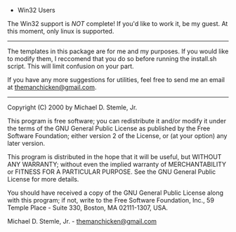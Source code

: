 * Win32 Users

The Win32 support is *NOT* complete!  If you'd like to work
it, be my guest.  At this moment, only linux is supported.

-----------------------------------------------------------

The templates in this package are for me and my purposes.
If you would like to modify them, I reccomend that
you do so before running the install.sh script.  This
will limit confusion on your part.

If you have any more suggestions for utilities,
feel free to send me an email at themanchicken@gmail.com.

------------------------------------------------------------

Copyright (C) 2000 by Michael D. Stemle, Jr.

This program is free software; you can redistribute it and/or
modify it under the terms of the GNU General Public License
as published by the Free Software Foundation; either version 2
of the License, or (at your option) any later version.

This program is distributed in the hope that it will be useful,
but WITHOUT ANY WARRANTY; without even the implied warranty of
MERCHANTABILITY or FITNESS FOR A PARTICULAR PURPOSE.  See the
GNU General Public License for more details.

You should have received a copy of the GNU General Public License
along with this program; if not, write to the Free Software
Foundation, Inc., 59 Temple Place - Suite 330, Boston, MA  02111-1307, USA.

Michael D. Stemle, Jr. - themanchicken@gmail.com
